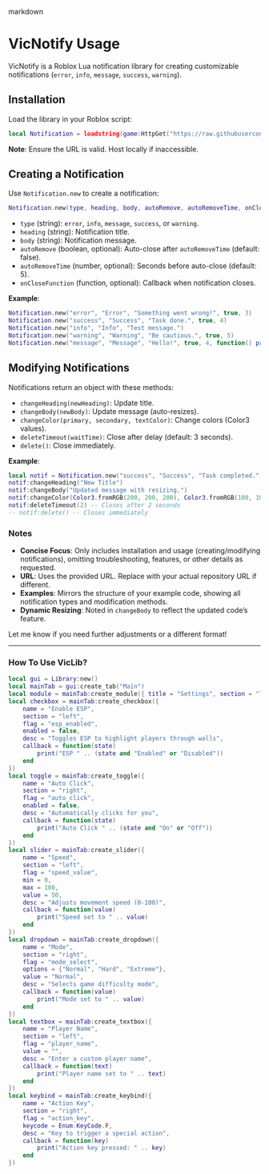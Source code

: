 markdown
# VicNotify Usage

VicNotify is a Roblox Lua notification library for creating customizable notifications (`error`, `info`, `message`, `success`, `warning`).

## Installation
Load the library in your Roblox script:

```lua
local Notification = loadstring(game:HttpGet("https://raw.githubusercontent.com/RudertTiktok/VICLIB/refs/heads/main/VICNOTIFY", true))()
```

**Note**: Ensure the URL is valid. Host locally if inaccessible.

## Creating a Notification
Use `Notification.new` to create a notification:

```lua
Notification.new(type, heading, body, autoRemove, autoRemoveTime, onCloseFunction)
```

- `type` (string): `error`, `info`, `message`, `success`, or `warning`.
- `heading` (string): Notification title.
- `body` (string): Notification message.
- `autoRemove` (boolean, optional): Auto-close after `autoRemoveTime` (default: false).
- `autoRemoveTime` (number, optional): Seconds before auto-close (default: 5).
- `onCloseFunction` (function, optional): Callback when notification closes.

**Example**:
```lua
Notification.new("error", "Error", "Something went wrong!", true, 3)
Notification.new("success", "Success", "Task done.", true, 4)
Notification.new("info", "Info", "Test message.")
Notification.new("warning", "Warning", "Be cautious.", true, 5)
Notification.new("message", "Message", "Hello!", true, 4, function() print("Closed!") end)
```

## Modifying Notifications
Notifications return an object with these methods:

- `changeHeading(newHeading)`: Update title.
- `changeBody(newBody)`: Update message (auto-resizes).
- `changeColor(primary, secondary, textColor)`: Change colors (Color3 values).
- `deleteTimeout(waitTime)`: Close after delay (default: 3 seconds).
- `delete()`: Close immediately.

**Example**:
```lua
local notif = Notification.new("success", "Success", "Task completed.")
notif:changeHeading("New Title")
notif:changeBody("Updated message with resizing.")
notif:changeColor(Color3.fromRGB(200, 200, 200), Color3.fromRGB(100, 100, 100), Color3.fromRGB(255, 255, 255))
notif:deleteTimeout(2) -- Closes after 2 seconds
-- notif:delete() -- Closes immediately
```

### Notes
- **Concise Focus**: Only includes installation and usage (creating/modifying notifications), omitting troubleshooting, features, or other details as requested.
- **URL**: Uses the provided URL. Replace with your actual repository URL if different.
- **Examples**: Mirrors the structure of your example code, showing all notification types and modification methods.
- **Dynamic Resizing**: Noted in `changeBody` to reflect the updated code’s feature.

Let me know if you need further adjustments or a different format!

---

### How To Use VicLib?

```lua
local gui = Library:new()
local mainTab = gui:create_tab("Main")
local module = mainTab:create_module({ title = "Settings", section = "left" })
local checkbox = mainTab:create_checkbox({
    name = "Enable ESP",
    section = "left",
    flag = "esp_enabled",
    enabled = false,
    desc = "Toggles ESP to highlight players through walls",
    callback = function(state)
        print("ESP " .. (state and "Enabled" or "Disabled"))
    end
})
local toggle = mainTab:create_toggle({
    name = "Auto Click",
    section = "right",
    flag = "auto_click",
    enabled = false,
    desc = "Automatically clicks for you",
    callback = function(state)
        print("Auto Click " .. (state and "On" or "Off"))
    end
})
local slider = mainTab:create_slider({
    name = "Speed",
    section = "left",
    flag = "speed_value",
    min = 0,
    max = 100,
    value = 50,
    desc = "Adjusts movement speed (0-100)",
    callback = function(value)
        print("Speed set to " .. value)
    end
})
local dropdown = mainTab:create_dropdown({
    name = "Mode",
    section = "right",
    flag = "mode_select",
    options = {"Normal", "Hard", "Extreme"},
    value = "Normal",
    desc = "Selects game difficulty mode",
    callback = function(value)
        print("Mode set to " .. value)
    end
})
local textbox = mainTab:create_textbox({
    name = "Player Name",
    section = "left",
    flag = "player_name",
    value = "",
    desc = "Enter a custom player name",
    callback = function(text)
        print("Player name set to " .. text)
    end
})
local keybind = mainTab:create_keybind({
    name = "Action Key",
    section = "right",
    flag = "action_key",
    keycode = Enum.KeyCode.F,
    desc = "Key to trigger a special action",
    callback = function(key)
        print("Action key pressed: " .. key)
    end
})
